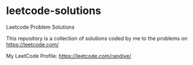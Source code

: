 # leetcode-solutions
Leetcode Problem Solutions

This repository is a collection of solutions coded by me to the problems on https://leetcode.com/

My LeetCode Profile: https://leetcode.com/randive/


